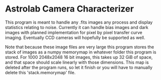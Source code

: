 # Astrolab Camera Characterizer
This program is meant to handle any .fits images any process and display statistics relating to noise. Currently it can handle bias images and dark images with planned implementation for pixel by pixel transfer curve imaging. Eventually CCD cameras will hopefully be supported as well.

Note that because these image files are very large this program stores the stack of images as a numpy memorymap in whatever folder this program is stored. For 1000 2048x2048 16 bit images, this takes up 32 GiB of space, and that space should scale linearly with those dimensions. This map is deleted after the program runs, so let it finish or you will have to manually delete this 'stack.memorymap' file.
